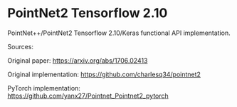 # PointNet2 Tensorflow 2.10
PointNet++/PointNet2 Tensorflow 2.10/Keras functional API implementation.

Sources:

Original paper: https://arxiv.org/abs/1706.02413

Original implementation: https://github.com/charlesq34/pointnet2

PyTorch implementation: https://github.com/yanx27/Pointnet_Pointnet2_pytorch

